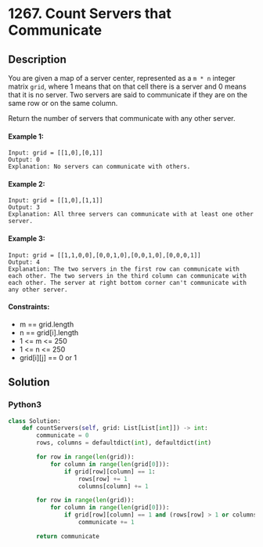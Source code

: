 # 1267. Count Servers that Communicate


## Description
You are given a map of a server center, represented as a `m * n` integer matrix `grid`, where 1 means that on that cell there is a server and 0 means that it is no server. Two servers are said to communicate if they are on the same row or on the same column.

Return the number of servers that communicate with any other server.

#### Example 1:
```
Input: grid = [[1,0],[0,1]]
Output: 0
Explanation: No servers can communicate with others.
```

#### Example 2:
```
Input: grid = [[1,0],[1,1]]
Output: 3
Explanation: All three servers can communicate with at least one other server.
```

#### Example 3:
```
Input: grid = [[1,1,0,0],[0,0,1,0],[0,0,1,0],[0,0,0,1]]
Output: 4
Explanation: The two servers in the first row can communicate with each other. The two servers in the third column can communicate with each other. The server at right bottom corner can't communicate with any other server.
```

#### Constraints:
- m == grid.length
- n == grid[i].length
- 1 <= m <= 250
- 1 <= n <= 250
- grid[i][j] == 0 or 1


## Solution

### Python3
```python
class Solution:
    def countServers(self, grid: List[List[int]]) -> int:
        communicate = 0
        rows, columns = defaultdict(int), defaultdict(int)

        for row in range(len(grid)):
            for column in range(len(grid[0])):
                if grid[row][column] == 1:
                    rows[row] += 1
                    columns[column] += 1

        for row in range(len(grid)):
            for column in range(len(grid[0])):
                if grid[row][column] == 1 and (rows[row] > 1 or columns[column] > 1):
                    communicate += 1

        return communicate
```

